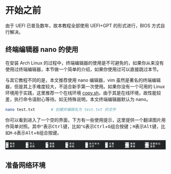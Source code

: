 # 开始之前

由于 UEFI 已普及数年，故本教程全部使用 UEFI+GPT 的形式进行，BIOS 方式自行解决。

## 终端编辑器 nano 的使用

在安装 Arch Linux 的过程中，终端编辑器的使用是不可避免的，如果你从来没有使用过终端编辑器，本节做一个简单的介绍，如果你使用过可以直接跳过本节。

与其它教程不同的是，本文推荐使用 nano 编辑器，vim 虽然是著名的终端编辑器，但是其上手难度较大，不适合新手第一次使用。如果你没有一个可用的 Linux 环境用于实践，这里推荐一个在线环境 [copy.sh](https://copy.sh/v86/?profile=archlinux)，由于其是在线环境，故性能较差，执行命令请耐心等待。如无特殊说明，本文终端编辑器默认为 nano。

```bash
nano test.txt		# 创建并编辑名为 test.txt 的文件
```

你可以看到进入了一个空的界面，下方有一些使用提示，这里提供一个翻译图片用作简单对照。其中`^`表示<kbd>Ctrl</kbd>键，比如`^G`表示<kbd>Ctrl</kbd>+<kbd>G</kbd>组合按键；`M`表示<kbd>Alt</kbd>键，比如`M-6`表示<kbd>Alt</kbd>+<kbd>6</kbd>组合按键。

![nano](./01_Pre_Install.assets/nano.png)

## 准备网络环境

